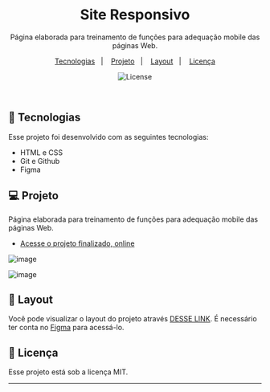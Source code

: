 <h1 align="center"> Site Responsivo </h1>

<p align="center">
Página elaborada para treinamento de funções para adequação mobile das páginas Web. <br/>
</p>

<p align="center">
  <a href="#-tecnologias">Tecnologias</a>&nbsp;&nbsp;&nbsp;|&nbsp;&nbsp;&nbsp;
  <a href="#-projeto">Projeto</a>&nbsp;&nbsp;&nbsp;|&nbsp;&nbsp;&nbsp;
  <a href="#-layout">Layout</a>&nbsp;&nbsp;&nbsp;|&nbsp;&nbsp;&nbsp;
  <a href="#memo-licença">Licença</a>
</p>

<p align="center">
  <img alt="License" src="https://img.shields.io/static/v1?label=license&message=MIT&color=49AA26&labelColor=000000">
</p>

<br>

<p align="center">
 </p>

## 🚀 Tecnologias

Esse projeto foi desenvolvido com as seguintes tecnologias:

- HTML e CSS
- Git e Github
- Figma

## 💻 Projeto

Página elaborada para treinamento de funções para adequação mobile das páginas Web.

- [Acesse o projeto finalizado, online](https://rodolffomacedo.github.io/site_responsivo/)

![image](https://github.com/RodolffoMacedo/site_responsivo/assets/146378931/dd061502-0984-4a27-8432-21508acf2d1d)

![image](https://github.com/RodolffoMacedo/site_responsivo/assets/146378931/b3680e26-b244-46a2-bf91-f5aeea0eb55b)




## 🔖 Layout

Você pode visualizar o layout do projeto através [DESSE LINK](https://www.figma.com/file/E0MOakcgNFzBRk6eoGf6Ed/Cheesecake-%E2%80%A2-Projeto-Explorer-(Community)?node-id=1%3A39972&mode=dev). É necessário ter conta no [Figma](https://figma.com) para acessá-lo.

## :memo: Licença

Esse projeto está sob a licença MIT.

---
